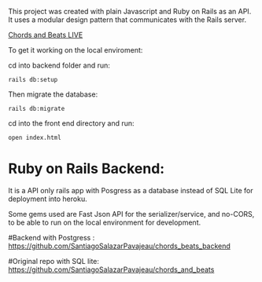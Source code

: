 
This project was created with plain Javascript and Ruby on Rails as an API. It uses a modular design pattern that communicates with the Rails server. 

[Chords and Beats LIVE](https://santiagosalazarpavajeau.github.io/chords_beats_frontend/)

To get it working on the local enviroment:

cd into backend folder and run:

```
rails db:setup
```

Then migrate the database:

```
rails db:migrate
```

cd into the front end directory and run:

```
open index.html
```

# Ruby on Rails Backend:

It is a API only rails app with Posgress as a database instead of SQL Lite for deployment into heroku.

Some gems used are Fast Json API for the serializer/service, and no-CORS, to be able to run on the local environment for development.

#Backend with Postgress : https://github.com/SantiagoSalazarPavajeau/chords_beats_backend

#Original repo with SQL lite: https://github.com/SantiagoSalazarPavajeau/chords_and_beats

